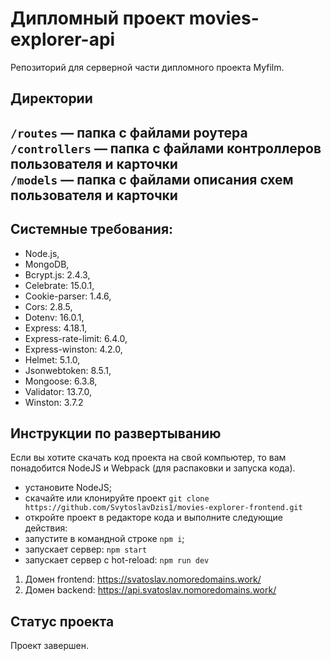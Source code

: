 # Дипломный проект movies-explorer-api
Репозиторий для серверной части дипломного проекта Myfilm.

## Директории
`/routes` — папка с файлами роутера  
`/controllers` — папка с файлами контроллеров пользователя и карточки   
`/models` — папка с файлами описания схем пользователя и карточки 
--------------------------------------------------
## Системные требования:
- Node.js,
- MongoDB,
- Bcrypt.js: 2.4.3,
- Celebrate: 15.0.1,
- Cookie-parser: 1.4.6,
- Cors: 2.8.5,
- Dotenv: 16.0.1,
- Express: 4.18.1,
- Express-rate-limit: 6.4.0,
- Express-winston: 4.2.0,
- Helmet: 5.1.0,
- Jsonwebtoken: 8.5.1,
- Mongoose: 6.3.8,
- Validator: 13.7.0,
- Winston: 3.7.2

## Инструкции по развертыванию
Если вы хотите скачать код проекта на свой компьютер, то вам понадобится NodeJS и Webpack (для распаковки и запуска кода).

- установите NodeJS;
- скачайте или клонируйте проект `git clone https://github.com/SvytoslavDzis1/movies-explorer-frontend.git`
- откройте проект в редакторе кода и выполните следующие действия:
- запустите в командной строке `npm i`;
- запускает сервер: `npm start`
- запускает сервер с hot-reload: `npm run dev`

1. Домен frontend: https://svatoslav.nomoredomains.work/ 
2. Домен backend: https://api.svatoslav.nomoredomains.work/

## Статус проекта
Проект завершен.


